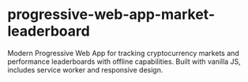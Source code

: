 # progressive-web-app-market-leaderboard
Modern Progressive Web App for tracking cryptocurrency markets and performance leaderboards with offline capabilities. Built with vanilla JS, includes service worker and responsive design.
